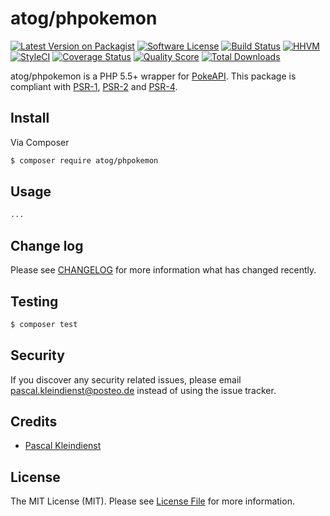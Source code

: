 # atog/phpokemon

[![Latest Version on Packagist][ico-version]][link-packagist]
[![Software License][ico-license]](LICENSE.md)
[![Build Status][ico-travis]][link-travis]
[![HHVM][ico-hhvm]][link-hhvm]
[![StyleCI](https://styleci.io/repos/56591718/shield)](https://styleci.io/repos/56591718)
[![Coverage Status][ico-scrutinizer]][link-scrutinizer]
[![Quality Score][ico-code-quality]][link-code-quality]
[![Total Downloads][ico-downloads]][link-downloads]

atog/phpokemon is a PHP 5.5+ wrapper for [PokeAPI](http://pokeapi.co/). This package is compliant with [PSR-1](https://github.com/php-fig/fig-standards/blob/master/accepted/PSR-1-basic-coding-standard.md), [PSR-2](https://github.com/php-fig/fig-standards/blob/master/accepted/PSR-2-coding-style-guide.md) and [PSR-4](https://github.com/php-fig/fig-standards/blob/master/accepted/PSR-4-autoloader.md).

## Install

Via Composer

``` bash
$ composer require atog/phpokemon
```

## Usage

``` php
...
```

## Change log

Please see [CHANGELOG](CHANGELOG.md) for more information what has changed recently.

## Testing

``` bash
$ composer test
```

## Security

If you discover any security related issues, please email pascal.kleindienst@posteo.de instead of using the issue tracker.

## Credits

- [Pascal Kleindienst][link-author]

## License

The MIT License (MIT). Please see [License File](LICENSE.md) for more information.

[ico-version]: https://img.shields.io/packagist/v/atog/phpokemon.svg?style=flat-square
[ico-license]: https://img.shields.io/badge/license-MIT-brightgreen.svg?style=flat-square
[ico-travis]: https://img.shields.io/travis/PascalKleindienst/phpokemon/master.svg?style=flat-square
[ico-hhvm]: https://img.shields.io/hhvm/atog/phpokemon.svg?style=flat-square
[ico-scrutinizer]: https://img.shields.io/scrutinizer/coverage/g/PascalKleindienst/phpokemon.svg?style=flat-square
[ico-code-quality]: https://img.shields.io/scrutinizer/g/PascalKleindienst/phpokemon.svg?style=flat-square
[ico-downloads]: https://img.shields.io/packagist/dt/atog/phpokemon.svg?style=flat-square

[link-packagist]: https://packagist.org/packages/atog/phpokemon
[link-travis]: https://travis-ci.org/PascalKleindienst/phpokemon
[link-hhvm]: http://hhvm.h4cc.de/package/atog/phpokemon
[link-scrutinizer]: https://scrutinizer-ci.com/g/PascalKleindienst/phpokemon/code-structure
[link-code-quality]: https://scrutinizer-ci.com/g/PascalKleindienst/phpokemon
[link-downloads]: https://packagist.org/packages/atog/phpokemon
[link-author]: https://github.com/PascalKleindienst
